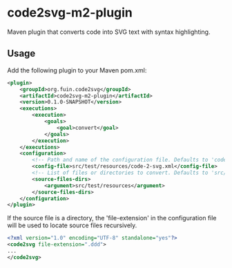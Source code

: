 # code2svg-m2-plugin
Maven plugin that converts code into SVG text with syntax highlighting.

## Usage
Add the following plugin to your Maven pom.xml:
```xml
<plugin>
    <groupId>org.fuin.code2svg</groupId>
    <artifactId>code2svg-m2-plugin</artifactId>
    <version>0.1.0-SNAPSHOT</version>
    <executions>
        <execution>
            <goals>
                <goal>convert</goal>
            </goals>
        </execution>
    </executions>
    <configuration>
        <!-- Path and name of the configuration file. Defaults to 'code-2-svg.xml' in the current directory -->
        <config-file>src/test/resources/code-2-svg.xml</config-file>
        <!-- List of files or directories to convert. Defaults to 'src/main/resources' -->
        <source-files-dirs>
            <argument>src/test/resources</argument>
        </source-files-dirs>
    </configuration>
</plugin>
```

If the source file is a directory, the 'file-extension' in the configuration file will be used to locate source files recursively.

```xml
<?xml version="1.0" encoding="UTF-8" standalone="yes"?>
<code2svg file-extension=".ddd">
...
</code2svg>
```


